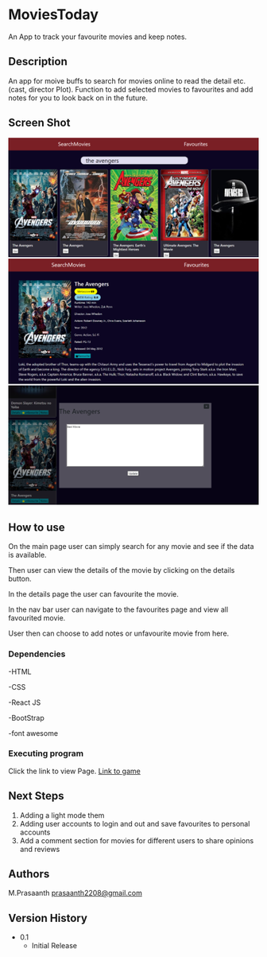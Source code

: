 # MoviesToday

An App to track your favourite movies and keep notes.

## Description

An app for moive buffs to search for movies online to read the detail etc.(cast, director Plot). Function to add selected movies to favourites
and add notes for you to look back on in the future.

## Screen Shot

![Alt text](/MoviesToday/public/searchPage.png)
![Alt text](/MoviesToday/public/detailsPage.png)
![Alt text](/MoviesToday/public/favouritesPage.png)

## How to use

On the main page user can simply search for any movie and see if the data is available.

Then user can view the details of the movie by clicking on the details button.

In the details page the user can favourite the movie.

In the nav bar user can navigate to the favourites page and view all favourited movie.

User then can choose to add notes or unfavourite movie from here.

### Dependencies

-HTML

-CSS

-React JS

-BootStrap

-font awesome

### Executing program

Click the link to view Page.
[Link to game](https://prasaanth94.github.io/keysZoom/GameCodes/)

## Next Steps

1. Adding a light mode them
2. Adding user accounts to login and out and save favourites to personal accounts
3. Add a comment section for movies for different users to share opinions and reviews

## Authors

M.Prasaanth
prasaanth2208@gmail.com

## Version History

- 0.1
  - Initial Release

